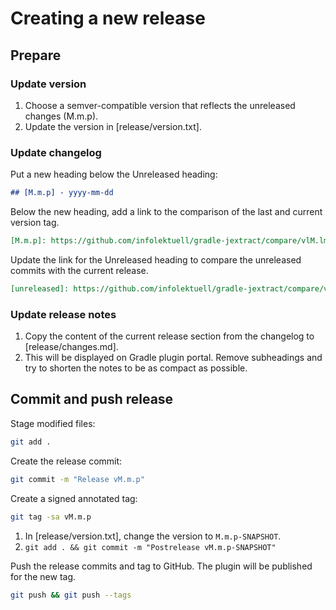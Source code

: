# Creating a new release

## Prepare

### Update version

1. Choose a semver-compatible version that reflects the unreleased changes (M.m.p).
2. Update the version in [release/version.txt].

### Update changelog

Put a new heading below the Unreleased heading:

```md
## [M.m.p] - yyyy-mm-dd
```

Below the new heading, add a link to the comparison of the last and current version tag.

```md
[M.m.p]: https://github.com/infolektuell/gradle-jextract/compare/vlM.lm.lp...vM.m.p
```

Update the link for the Unreleased heading to compare the unreleased commits with the current release.

```md
[unreleased]: https://github.com/infolektuell/gradle-jextract/compare/vM.m.p...HEAD
```

### Update release notes

1. Copy the content of the current release section from the changelog to [release/changes.md].
2. This will be displayed on Gradle plugin portal. Remove subheadings and try to shorten the notes to be as compact as possible.

## Commit and push release

Stage modified files:

```sh
git add .
```

Create the release commit:

```sh
git commit -m "Release vM.m.p"
```

Create a signed annotated tag:

```sh
git tag -sa vM.m.p
```

1. In [release/version.txt], change the version to `M.m.p-SNAPSHOT`.
2. `git add . && git commit -m "Postrelease vM.m.p-SNAPSHOT"`

Push the release commits and tag to GitHub. The plugin will be published for the new tag.

```sh
git push && git push --tags
```
